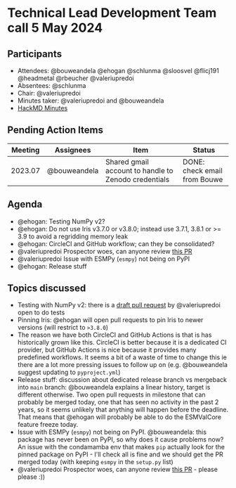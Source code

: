 # Technical Lead Development Team call 5 May 2024

## Participants
- Attendees: @bouweandela @ehogan @schlunma @sloosvel @flicj191 @headmetal @rbeucher @valeriupredoi
- Absentees: @schlunma
- Chair: @valeriupredoi
- Minutes taker: @valeriupredoi and @bouweandela
- [HackMD Minutes](https://hackmd.io/VceghTxTT5-qgYMkV4pAyA?both)

## Pending Action Items
| Meeting | Assignees | Item | Status |
|-|-|-|-|
|2023.07|@bouweandela|Shared gmail account to handle to Zenodo credentials|DONE: check email from Bouwe|
   
## Agenda

- @ehogan: Testing NumPy v2?
- @ehogan: Do not use Iris v3.7.0 or v3.8.0; instead use 3.7.1, 3.8.1 or >= 3.9 to avoid a regridding memory leak
- @ehogan: CircleCI and GitHub workflow; can they be consolidated?
- @valeriupredoi Prospector woes, can anyone review [this PR](https://github.com/landscapeio/prospector/pull/658)
- @valeriupredoi Issue with ESMPy (`esmpy`) not being on PyPI
- @ehogan: Release stuff

## Topics discussed

- Testing with NumPy v2: there is a [draft pull request](https://github.com/ESMValGroup/ESMValCore/pull/2395) by @valeriupredoi open to do tests
- Pinning Iris: @ehogan will open pull requests to pin Iris to newer versions (will restrict to `>3.8.0`)
- The reason we have both CircleCI and GitHub Actions is that is has historically grown like this. CircleCI is better because it is a dedicated CI provider, but GitHub Actions is nice because it provides many predefined workflows. It seems a bit of a waste of time to change this ie there are a lot more pressing issues to follow up on (e.g. @bouweandela suggest updating to `pyproject.yml`)
- Release stuff: discussion about dedicated release branch vs mergeback into `main` branch: @bouweandela explains a linear history, target is different otherwise. Two open pull requests in milestone that can probably be merged today, one that has seen no activity in the past 2 years, so it seems unlikely that anything will happen before the deadline. That means that @ehogan will probably be able to do the ESMValCore feature freeze today.
- Issue with ESMPy (`esmpy`) not being on PyPI. @bouweandela: this package has never been on PyPI, so why does it cause problems now? An issue with the condamamba env that makes `pip` actually look for the pinned package on PyPI - I'll check all is fine and we should get the PR merged today (with keeping `esmpy` in the `setup.py` list)
- @valeriupredoi Prospector woes, can anyone review [this PR](https://github.com/landscapeio/prospector/pull/658) - please please :))
